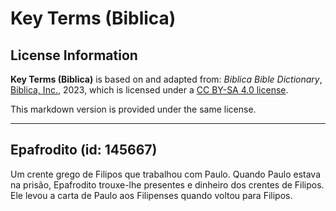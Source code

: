 # Key Terms (Biblica)

## License Information

**Key Terms (Biblica)** is based on and adapted from: _Biblica Bible Dictionary_, [Biblica, Inc.](https://www.biblica.com/), 2023, which is licensed under a [CC BY-SA 4.0 license](https://creativecommons.org/licenses/by-sa/4.0/legalcode.en).

This markdown version is provided under the same license.



--------------------------------

## Epafrodito (id: 145667)

Um crente grego de Filipos que trabalhou com Paulo. Quando Paulo estava na prisão, Epafrodito trouxe\-lhe presentes e dinheiro dos crentes de Filipos. Ele levou a carta de Paulo aos Filipenses quando voltou para Filipos.


